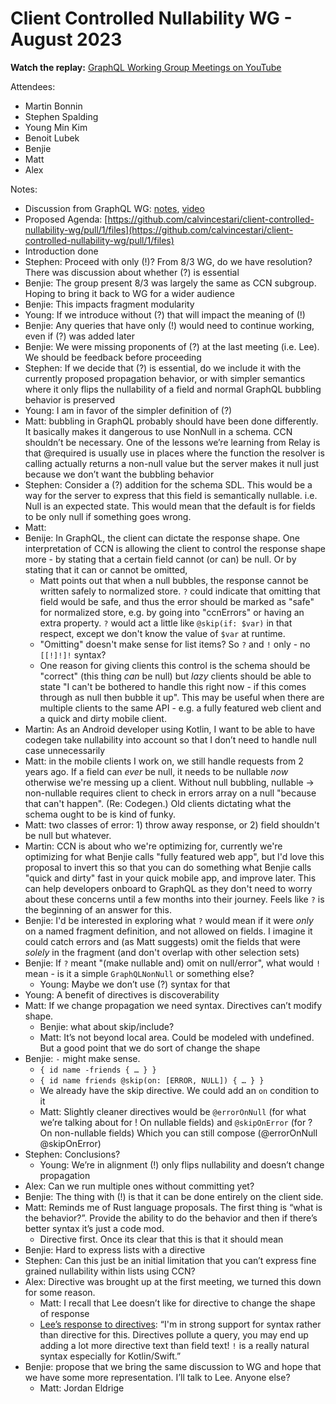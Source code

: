 # Client Controlled Nullability WG - August 2023

**Watch the replay:**
[GraphQL Working Group Meetings on YouTube](https://www.youtube.com/channel/UCERcwLeheOXp_u61jEXxHMA/videos)

Attendees:

- Martin Bonnin
- Stephen Spalding
- Young Min Kim
- Benoit Lubek
- Benjie
- Matt
- Alex

Notes:

- Discussion from GraphQL WG:
  [notes](https://github.com/graphql/graphql-wg/blob/main/notes/2023/2023-08.md#ccn),
  [video](https://youtu.be/SnEdDStUugA?t=1075)
- Proposed Agenda:
  [https://github.com/calvincestari/client-controlled-nullability-wg/pull/1/files](https://github.com/calvincestari/client-controlled-nullability-wg/pull/1/files)
- Introduction done
- Stephen: Proceed with only (!)? From 8/3 WG, do we have resolution? There was
  discussion about whether (?) is essential
- Benjie: The group present 8/3 was largely the same as CCN subgroup. Hoping to
  bring it back to WG for a wider audience
- Benjie: This impacts fragment modularity
- Young: If we introduce without (?) that will impact the meaning of (!)
- Benjie: Any queries that have only (!) would need to continue working, even if
  (?) was added later
- Benjie: We were missing proponents of (?) at the last meeting (i.e. Lee). We
  should be feedback before proceeding
- Stephen: If we decide that (?) is essential, do we include it with the
  currently proposed propagation behavior, or with simpler semantics where it
  only flips the nullability of a field and normal GraphQL bubbling behavior is
  preserved
- Young: I am in favor of the simpler definition of (?)
- Matt: bubbling in GraphQL probably should have been done differently. It
  basically makes it dangerous to use NonNull in a schema. CCN shouldn’t be
  necessary. One of the lessons we’re learning from Relay is that @required is
  usually use in places where the function the resolver is calling actually
  returns a non-null value but the server makes it null just because we don’t
  want the bubbling behavior
- Stephen: Consider a (?) addition for the schema SDL. This would be a way for
  the server to express that this field is semantically nullable. i.e. Null is
  an expected state. This would mean that the default is for fields to be only
  null if something goes wrong.
- Matt:
- Benije: In GraphQL, the client can dictate the response shape. One
  interpretation of CCN is allowing the client to control the response shape
  more - by stating that a certain field cannot (or can) be null. Or by stating
  that it can or cannot be omitted,
  - Matt points out that when a null bubbles, the response cannot be written
    safely to normalized store. `?` could indicate that omitting that field
    would be safe, and thus the error should be marked as "safe" for normalized
    store, e.g. by going into "ccnErrors" or having an extra property. `?` would
    act a little like `@skip(if: $var)` in that respect, except we don't know
    the value of `$var` at runtime.
  - "Omitting" doesn't make sense for list items? So `?` and `!` only - no
    `[[!]!]!` syntax?
  - One reason for giving clients this control is the schema should be "correct"
    (this thing _can_ be null) but _lazy_ clients should be able to state "I
    can't be bothered to handle this right now - if this comes through as null
    then bubble it up". This may be useful when there are multiple clients to
    the same API - e.g. a fully featured web client and a quick and dirty mobile
    client.
- Martin: As an Android developer using Kotlin, I want to be able to have
  codegen take nullability into account so that I don’t need to handle null case
  unnecessarily
- Matt: in the mobile clients I work on, we still handle requests from 2 years
  ago. If a field can _ever_ be null, it needs to be nullable _now_ otherwise
  we're messing up a client. Without null bubbling, nullable -> non-nullable
  requires client to check in errors array on a null "because that can't
  happen". (Re: Codegen.) Old clients dictating what the schema ought to be is
  kind of funky.
- Matt: two classes of error: 1) throw away response, or 2) field shouldn't be
  null but whatever.
- Martin: CCN is about who we're optimizing for, currently we're optimizing for
  what Benjie calls "fully featured web app", but I'd love this proposal to
  invert this so that you can do something what Benjie calls "quick and dirty"
  fast in your quick mobile app, and improve later. This can help developers
  onboard to GraphQL as they don't need to worry about these concerns until a
  few months into their journey. Feels like `?` is the beginning of an answer
  for this.
- Benjie: I'd be interested in exploring what `?` would mean if it were _only_
  on a named fragment definition, and not allowed on fields. I imagine it could
  catch errors and (as Matt suggests) omit the fields that were _solely_ in the
  fragment (and don't overlap with other selection sets)
- Benjie: If `?` meant "(make nullable and) omit on null/error", what would `!`
  mean - is it a simple `GraphQLNonNull` or something else?
  - Young: Maybe we don’t use (?) syntax for that
- Young: A benefit of directives is discoverability
- Matt: If we change propagation we need syntax. Directives can’t modify shape.
  - Benjie: what about skip/include?
  - Matt: It’s not beyond local area. Could be modeled with undefined. But a
    good point that we do sort of change the shape
- Benjie: `-` might make sense.
  - `{ id name -friends { … } }`
  - `{ id name friends @skip(on: [ERROR, NULL]) { … } }`
  - We already have the skip directive. We could add an `on` condition to it
  - Matt: Slightly cleaner directives would be `@errorOnNull` (for what we’re
    talking about for ! On nullable fields) and `@skipOnError` (for ? On
    non-nullable fields) Which you can still compose (@errorOnNull @skipOnError)
- Stephen: Conclusions?
  - Young: We’re in alignment (!) only flips nullability and doesn’t change
    propagation
- Alex: Can we run multiple ones without committing yet?
- Benjie: The thing with (!) is that it can be done entirely on the client side.
- Matt: Reminds me of Rust language proposals. The first thing is “what is the
  behavior?”. Provide the ability to do the behavior and then if there’s better
  syntax it’s just a code mod.
  - Directive first. Once its clear that this is that it should mean
- Benjie: Hard to express lists with a directive
- Stephen: Can this just be an initial limitation that you can’t express fine
  grained nullability within lists using CCN?
- Alex: Directive was brought up at the first meeting, we turned this down for
  some reason.
  - Matt: I recall that Lee doesn’t like for directive to change the shape of
    response
  - [Lee’s response to directives](https://github.com/graphql/graphql-wg/blob/5ded76fc7a7b2d1a415fe61e71cd91f404258af8/notes/2021/2021-05-13.md?plain=1#L127):
    “I'm in strong support for syntax rather than directive for this. Directives
    pollute a query, you may end up adding a lot more directive text than field
    text! `!` is a really natural syntax especially for Kotlin/Swift.”
- Benjie: propose that we bring the same discussion to WG and hope that we have
  some more representation. I’ll talk to Lee. Anyone else?
  - Matt: Jordan Eldrige
